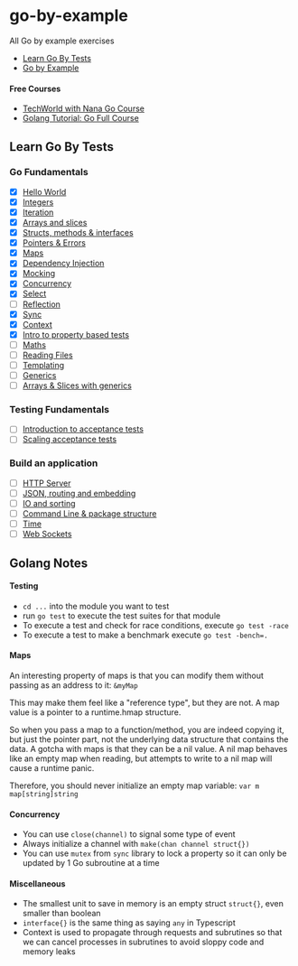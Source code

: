 # go-by-example

All Go by example exercises

- [Learn Go By Tests](https://quii.gitbook.io/learn-go-with-tests/)
- [Go by Example](https://gobyexample.com)

#### Free Courses
- [TechWorld with Nana Go Course](https://www.youtube.com/watch?v=yyUHQIec83I)
- [Golang Tutorial: Go Full Course](https://www.youtube.com/watch?v=YzLrWHZa-Kc)
## Learn Go By Tests

### Go Fundamentals

- [x] [Hello World](https://quii.gitbook.io/learn-go-with-tests/go-fundamentals/hello-world)
- [x] [Integers](https://quii.gitbook.io/learn-go-with-tests/go-fundamentals/integers)
- [x] [Iteration](https://quii.gitbook.io/learn-go-with-tests/go-fundamentals/iteration)
- [x] [Arrays and slices](https://quii.gitbook.io/learn-go-with-tests/go-fundamentals/arrays-and-slices)
- [x] [Structs, methods & interfaces](https://quii.gitbook.io/learn-go-with-tests/go-fundamentals/structs-methods-and-interfaces)
- [x] [Pointers & Errors](https://quii.gitbook.io/learn-go-with-tests/go-fundamentals/pointers-and-errors)
- [x] [Maps](https://quii.gitbook.io/learn-go-with-tests/go-fundamentals/maps)
- [x] [Dependency Injection](https://quii.gitbook.io/learn-go-with-tests/go-fundamentals/dependency-injection)
- [x] [Mocking](https://quii.gitbook.io/learn-go-with-tests/go-fundamentals/mocking)
- [x] [Concurrency](https://quii.gitbook.io/learn-go-with-tests/go-fundamentals/concurrency)
- [x] [Select](https://quii.gitbook.io/learn-go-with-tests/go-fundamentals/select)
- [ ] [Reflection](https://quii.gitbook.io/learn-go-with-tests/go-fundamentals/reflection)
- [x] [Sync](https://quii.gitbook.io/learn-go-with-tests/go-fundamentals/sync)
- [x] [Context](https://quii.gitbook.io/learn-go-with-tests/go-fundamentals/context)
- [x] [Intro to property based tests](https://quii.gitbook.io/learn-go-with-tests/go-fundamentals/roman-numerals)
- [ ] [Maths](https://quii.gitbook.io/learn-go-with-tests/go-fundamentals/math)
- [ ] [Reading Files](https://quii.gitbook.io/learn-go-with-tests/go-fundamentals/reading-files)
- [ ] [Templating](https://quii.gitbook.io/learn-go-with-tests/go-fundamentals/html-templates)
- [ ] [Generics](https://quii.gitbook.io/learn-go-with-tests/go-fundamentals/generics)
- [ ] [Arrays & Slices with generics](https://quii.gitbook.io/learn-go-with-tests/go-fundamentals/revisiting-arrays-and-slices-with-generics)

### Testing Fundamentals

- [ ] [Introduction to acceptance tests](https://quii.gitbook.io/learn-go-with-tests/testing-fundamentals/intro-to-acceptance-tests)
- [ ] [Scaling acceptance tests](https://quii.gitbook.io/learn-go-with-tests/testing-fundamentals/scaling-acceptance-tests)

### Build an application

- [ ] [HTTP Server](https://quii.gitbook.io/learn-go-with-tests/build-an-application/http-server)
- [ ] [JSON, routing and embedding](https://quii.gitbook.io/learn-go-with-tests/build-an-application/json)
- [ ] [IO and sorting](https://quii.gitbook.io/learn-go-with-tests/build-an-application/io)
- [ ] [Command Line & package structure](https://quii.gitbook.io/learn-go-with-tests/build-an-application/command-line)
- [ ] [Time](https://quii.gitbook.io/learn-go-with-tests/build-an-application/time)
- [ ] [Web Sockets](https://quii.gitbook.io/learn-go-with-tests/build-an-application/websockets)

## Golang Notes

#### Testing

- `cd ...` into the module you want to test
- run `go test` to execute the test suites for that module
- To execute a test and check for race conditions, execute `go test -race`
- To execute a test to make a benchmark execute `go test -bench=.`

#### Maps

An interesting property of maps is that you can modify them without passing as an address to it: `&myMap`

This may make them feel like a "reference type", but they are not.
A map value is a pointer to a runtime.hmap structure.

So when you pass a map to a function/method, you are indeed copying it, but just the pointer part, not the underlying data structure that contains the data.
A gotcha with maps is that they can be a nil value. A nil map behaves like an empty map when reading, but attempts to write to a nil map will cause a runtime panic.

Therefore, you should never initialize an empty map variable:
`var m map[string]string`

#### Concurrency

- You can use `close(channel)` to signal some type of event
- Always initialize a channel with `make(chan channel struct{})`
- You can use `mutex` from `sync` library to lock a property so it can only be updated by 1 Go subroutine at a time

#### Miscellaneous

- The smallest unit to save in memory is an empty struct `struct{}`, even smaller than boolean
- `interface{}` is the same thing as saying `any` in Typescript
- Context is used to propagate through requests and subrutines so that we can cancel processes in subrutines to avoid sloppy code and memory leaks
